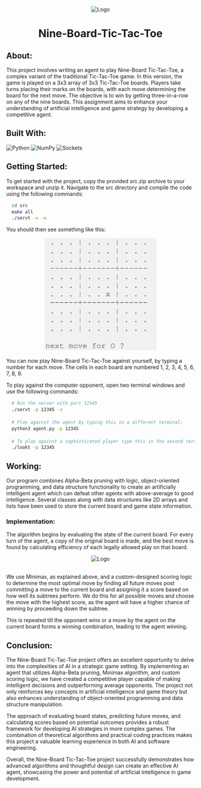 <div class="Image" align="center">
  <img src="https://upload.wikimedia.org/wikipedia/commons/7/7d/Super_tic-tac-toe_rules_example.png" alt="Logo" width="150" height="150">
</div>
<h1 align="center">Nine-Board-Tic-Tac-Toe</h1>

## About: 
This project involves writing an agent to play Nine-Board Tic-Tac-Toe, a complex variant of the traditional Tic-Tac-Toe game. In this version, the game is played on a 3x3 array of 3x3 Tic-Tac-Toe boards. Players take turns placing their marks on the boards, with each move determining the board for the next move. The objective is to win by getting three-in-a-row on any of the nine boards. This assignment aims to enhance your understanding of artificial intelligence and game strategy by developing a competitive agent.

## Built With: 
![Python](https://img.shields.io/badge/python-3670A0?style=for-the-badge&logo=python&logoColor=ffdd54) 
![NumPy](https://img.shields.io/badge/numpy-%23013243.svg?style=for-the-badge&logo=numpy&logoColor=white) 
![Sockets](https://img.shields.io/badge/Sockets-EF0092?logo=rsocket&logoColor=fff&style=for-the-badge)

## Getting Started:

To get started with the project, copy the provided src.zip archive to your workspace and unzip it. Navigate to the src directory and compile the code using the following commands:
```sh
  cd src
  make all
  ./servt -x -o
```
You should then see something like this:
<div class="Image" align="center">
  <img src="https://github.com/aryaman-sakthi/Nine-Board-Tic-Tac-Toe/blob/main/Board.png" alt="Logo" width="300" height="300">
</div><br>
You can now play Nine-Board Tic-Tac-Toe against yourself, by typing a number for 
each move. The cells in each board are numbered 1, 2, 3, 4, 5, 6, 7, 8, 9.

To play against the computer opponent, open two terminal windows and use the following commands:
```sh
  # Run the server with port 12345
  ./servt -p 12345 -x

  # Play against the agent by typing this in a different terminal:
  python3 agent.py -p 12345

  # To play against a sophisticated player type this in the second terminal:
  ./lookt -p 12345
```

## Working:
Our program combines Alpha-Beta pruning with logic, object-oriented programming, and data structure functionality to create an artificially intelligent agent which can defeat other agents with above-average to good intelligence. Several classes along with data structures like 2D arrays and lists have been used to store the current board and game state information.

### Implementation:
The algorithm begins by evaluating the state of the current board. For every turn of the agent, a copy of the original board is made, and the best move is found by calculating efficiency of each legally allowed play on that board. 

<div class="Image" align="center">
  <img src="https://images.squarespace-cdn.com/content/v1/5a0c6978bff2001ef7581170/1513544600041-LK94ONS0M8TSFUFCPPNB/full-minimax-move-tree.png" alt="Logo" width="300" height="300">
</div><br>

We use Minimax, as explained above, and a custom-designed scoring logic to determine the most optimal move by finding all future moves post committing a move to the current board and assigning it a score based on how well its subtrees perform. We do this for all possible moves and choose the move with the highest score, as the agent will have a higher chance of winning by proceeding down the subtree.

This is repeated till the opponent wins or a move by the agent on the current board forms a winning combination, leading to the agent winning.

## Conclusion:
The Nine-Board Tic-Tac-Toe project offers an excellent opportunity to delve into the complexities of AI in a strategic game setting. By implementing an agent that utilizes Alpha-Beta pruning, Minimax algorithm, and custom scoring logic, we have created a competitive player capable of making intelligent decisions and outperforming average opponents. The project not only reinforces key concepts in artificial intelligence and game theory but also enhances understanding of object-oriented programming and data structure manipulation.

The approach of evaluating board states, predicting future moves, and calculating scores based on potential outcomes provides a robust framework for developing AI strategies in more complex games. The combination of theoretical algorithms and practical coding practices makes this project a valuable learning experience in both AI and software engineering.

Overall, the Nine-Board Tic-Tac-Toe project successfully demonstrates how advanced algorithms and thoughtful design can create an effective AI agent, showcasing the power and potential of artificial intelligence in game development.
